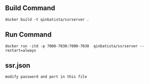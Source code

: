 ## Build Command

```
docker build -t qinbatista/ssrserver .
```

## Run Command
```
docker run -itd -p 7000-7030:7000-7030  qinbatista/ssrserver --restart=always
```
## ssr.json
```
modify password and port in this file
```


